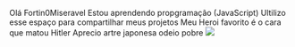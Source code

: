 Olá Fortin0Miseravel
Estou aprendendo propgramação (JavaScript)
Ultilizo esse espaço para compartilhar meus projetos
Meu Heroi favorito é o cara que matou Hitler
Aprecio artre japonesa 
odeio pobre
![](https://tenor.com/pt-BR/view/shrek-gif-27517697)
